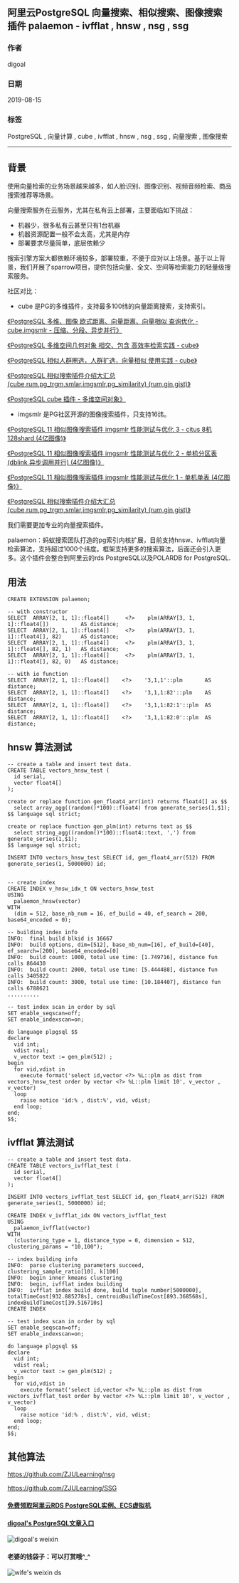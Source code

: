## 阿里云PostgreSQL 向量搜索、相似搜索、图像搜索 插件 palaemon - ivfflat , hnsw , nsg , ssg     
                
### 作者                
digoal                
                
### 日期                
2019-08-15               
                
### 标签                
PostgreSQL , 向量计算 , cube , ivfflat , hnsw , nsg , ssg , 向量搜索 , 图像搜索      
                
----                
                
## 背景       
使用向量检索的业务场景越来越多，如人脸识别、图像识别、视频音频检索、商品搜索推荐等场景。    
    
向量搜索服务在云服务，尤其在私有云上部署，主要面临如下挑战：    
    
- 机器少，很多私有云甚至只有1台机器    
- 机器资源配置一般不会太高，尤其是内存    
- 部署要求尽量简单，底层依赖少    
    
搜索引擎方案大都依赖环境较多，部署较重，不便于应对以上场景。基于以上背景，我们开展了sparrow项目，提供包括向量、全文、空间等检索能力的轻量级搜索服务。    
    
社区对比：    
    
- cube 是PG的多维插件，支持最多100纬的向量距离搜索，支持索引。    
  
[《PostgreSQL 多维、图像 欧式距离、向量距离、向量相似 查询优化 - cube,imgsmlr - 压缩、分段、异步并行》](../01811/20181129_01.md)    
  
[《PostgreSQL 多维空间几何对象 相交、包含 高效率检索实践 - cube》](../201810/20181015_01.md)    
  
[《PostgreSQL 相似人群圈选，人群扩选，向量相似 使用实践 - cube》](../201810/20181011_01.md)    
  
[《PostgreSQL 相似搜索插件介绍大汇总 (cube,rum,pg_trgm,smlar,imgsmlr,pg_similarity) (rum,gin,gist)》](../201809/20180904_01.md)    
  
[《PostgreSQL cube 插件 - 多维空间对象》](../201709/20170902_01.md)   
    
- imgsmlr 是PG社区开源的图像搜索插件，只支持16纬。    
  
[《PostgreSQL 11 相似图像搜索插件 imgsmlr 性能测试与优化 3 - citus 8机128shard (4亿图像)》](../201809/20180904_04.md)    
  
[《PostgreSQL 11 相似图像搜索插件 imgsmlr 性能测试与优化 2 - 单机分区表 (dblink 异步调用并行) (4亿图像)》](../201809/20180904_03.md)    
  
[《PostgreSQL 11 相似图像搜索插件 imgsmlr 性能测试与优化 1 - 单机单表 (4亿图像)》](../201809/20180904_02.md)    
  
[《PostgreSQL 相似搜索插件介绍大汇总 (cube,rum,pg_trgm,smlar,imgsmlr,pg_similarity) (rum,gin,gist)》](../201809/20180904_01.md)    
    
我们需要更加专业的向量搜索插件。    
    
palaemon：蚂蚁搜索团队打造的pg索引内核扩展，目前支持hnsw、ivfflat向量检索算法，支持超过1000个纬度。框架支持更多的搜索算法，后面还会引入更多。这个插件会整合到阿里云的rds PostgreSQL以及POLARDB for PostgreSQL.      
    
## 用法    
    
```    
CREATE EXTENSION palaemon;    
    
-- with constructor    
SELECT  ARRAY[2, 1, 1]::float4[]     <?>    plm(ARRAY[3, 1, 1]::float4[])          AS distance;    
SELECT  ARRAY[2, 1, 1]::float4[]     <?>    plm(ARRAY[3, 1, 1]::float4[], 82)      AS distance;    
SELECT  ARRAY[2, 1, 1]::float4[]     <?>    plm(ARRAY[3, 1, 1]::float4[], 82, 1)   AS distance;    
SELECT  ARRAY[2, 1, 1]::float4[]     <?>    plm(ARRAY[3, 1, 1]::float4[], 82, 0)   AS distance;    
    
-- with io function    
SELECT  ARRAY[2, 1, 1]::float4[]    <?>    '3,1,1'::plm       AS distance;    
SELECT  ARRAY[2, 1, 1]::float4[]    <?>    '3,1,1:82'::plm    AS distance;    
SELECT  ARRAY[2, 1, 1]::float4[]    <?>    '3,1,1:82:1'::plm  AS distance;    
SELECT  ARRAY[2, 1, 1]::float4[]    <?>    '3,1,1:82:0'::plm  AS distance;    
```    
    
## hnsw 算法测试    
    
```    
-- create a table and insert test data.    
CREATE TABLE vectors_hnsw_test (    
  id serial,    
  vector float4[]    
);    
    
create or replace function gen_float4_arr(int) returns float4[] as $$    
  select array_agg((random()*100)::float4) from generate_series(1,$1);    
$$ language sql strict;    
    
create or replace function gen_plm(int) returns text as $$    
  select string_agg((random()*100)::float4::text, ',') from generate_series(1,$1);    
$$ language sql strict;    
    
INSERT INTO vectors_hnsw_test SELECT id, gen_float4_arr(512) FROM generate_series(1, 5000000) id;    
    
    
-- create index    
CREATE INDEX v_hnsw_idx_t ON vectors_hnsw_test    
USING    
  palaemon_hnsw(vector)    
WITH    
  (dim = 512, base_nb_num = 16, ef_build = 40, ef_search = 200, base64_encoded = 0);    
  
-- building index info
INFO:  final build blkid is 16667
INFO:  build options, dim=[512], base_nb_num=[16], ef_build=[40], ef_search=[200], base64_encoded=[0]
INFO:  build count: 1000, total use time: [1.749716], distance fun calls 864430
INFO:  build count: 2000, total use time: [5.444488], distance fun calls 3405822
INFO:  build count: 3000, total use time: [10.184407], distance fun calls 6788621
..........
    
-- test index scan in order by sql    
SET enable_seqscan=off;    
SET enable_indexscan=on;    
    
do language plpgsql $$    
declare    
  vid int;    
  vdist real;    
  v_vector text := gen_plm(512) ;    
begin    
  for vid,vdist in     
    execute format('select id,vector <?> %L::plm as dist from vectors_hnsw_test order by vector <?> %L::plm limit 10', v_vector , v_vector)      
  loop    
    raise notice 'id:% , dist:%', vid, vdist;    
  end loop;    
end;    
$$;    
```    
    
    
## ivfflat 算法测试    
    
```    
-- create a table and insert test data.    
CREATE TABLE vectors_ivfflat_test (    
  id serial,    
  vector float4[]    
);    
    
INSERT INTO vectors_ivfflat_test SELECT id, gen_float4_arr(512) FROM generate_series(1, 5000000) id;    
    
CREATE INDEX v_ivfflat_idx ON vectors_ivfflat_test    
USING    
  palaemon_ivfflat(vector)    
WITH    
  (clustering_type = 1, distance_type = 0, dimension = 512, clustering_params = "10,100");    

-- index building info
INFO:  parse clustering parameters succeed, clustering_sample_ratio[10], k[100]
INFO:  begin inner kmeans clustering
INFO:  begin, ivfflat index building
INFO:  ivfflat index build done, build tuple number[5000000], totalTimeCost[932.885278s], centroidBuildTimeCost[893.368568s], indexBuildTimeCost[39.516710s]
CREATE INDEX
    
-- test index scan in order by sql    
SET enable_seqscan=off;    
SET enable_indexscan=on;    
    
do language plpgsql $$    
declare    
  vid int;    
  vdist real;    
  v_vector text := gen_plm(512) ;    
begin    
  for vid,vdist in     
    execute format('select id,vector <?> %L::plm as dist from vectors_ivfflat_test order by vector <?> %L::plm limit 10', v_vector , v_vector)      
  loop    
    raise notice 'id:% , dist:%', vid, vdist;    
  end loop;    
end;    
$$;    
```    
    
## 其他算法    
https://github.com/ZJULearning/nsg    
    
https://github.com/ZJULearning/SSG    
     
        
  
  
  
  
  
  
  
  
  
#### [免费领取阿里云RDS PostgreSQL实例、ECS虚拟机](https://free.aliyun.com/ "57258f76c37864c6e6d23383d05714ea")
  
  
#### [digoal's PostgreSQL文章入口](https://github.com/digoal/blog/blob/master/README.md "22709685feb7cab07d30f30387f0a9ae")
  
  
![digoal's weixin](../pic/digoal_weixin.jpg "f7ad92eeba24523fd47a6e1a0e691b59")
  
  
#### 老婆的钱袋子：可以打赏哦^_^  
![wife's weixin ds](../pic/wife_weixin_ds.jpg "acd5cce1a143ef1d6931b1956457bc9f")
  
